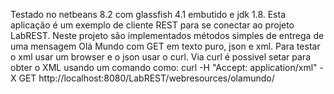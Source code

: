 Testado no netbeans 8.2 com glassfish 4.1 embutido e jdk 1.8.
Esta aplicação é um exemplo de cliente REST para se conectar ao projeto LabREST. Neste projeto são implementados métodos simples de entrega de uma mensagem Olá Mundo com GET em texto puro, json e xml. Para testar o xml usar um browser e o json usar o curl. Via curl é possivel setar para obter o XML usando um comando como: curl -H "Accept: application/xml" -X GET http://localhost:8080/LabREST/webresources/olamundo/
